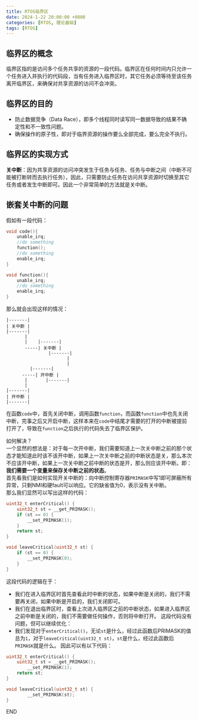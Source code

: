```yaml
---
title: RTOS临界区
date: 2024-1-22 20:00:00 +0800
categories: [RTOS, 理论基础]
tags: [RTOS]
---
```


## 临界区的概念
临界区指的是访问多个任务共享的资源的一段代码。临界区在任何时间内只允许一个任务进入并执行的代码段，当有任务进入临界区时，其它任务必须等待至该任务离开临界区，来确保对共享资源的访问不会冲突。

## 临界区的目的
* 防止数据竞争（Data Race），即多个线程同时读写同一数据导致的结果不确定性和不一致性问题。
* 确保操作的原子性，即对于临界资源的操作要么全部完成，要么完全不执行。

## 临界区的实现方式
**关中断**：因为共享资源的访问冲突发生于任务与任务、任务与中断之间（中断不可能被打断转而去执行任务），因此，只需要防止任务在访问共享资源时切换至其它任务或者发生中断即可。因此一个非常简单的方法就是关中断。

## 嵌套关中断的问题
假如有一段代码：
```c
void code(){
    unable_irq;
    //do something
    function();
    //do something
    enable_irq;
}

void function(){
    unable_irq;
    //do something
    enable_irq;
}
```
那么就会出现这样的情况：
```text
|-------|
| 关中断 |
|-------|
       |
       |    |-------|
       -----| 关中断 |
                |-------|
                       |
                       |
         |-------|
      -----| 开中断 |
       |       |-------|
       |
|-------|
| 开中断 |
|-------|
```
在函数`code`中，首先关闭中断，调用函数`function`，而函数`function`中也先关闭中断，完事之后又开启中断，这样本来在`code`中结尾才需要的打开的中断被提前打开了，导致在`function`之后执行的代码失去了临界区保护。

如何解决？  
一个显然的想法是：对于每一次开中断，我们需要知道上一次关中断之前的那个状态才能知道此时该不该开中断，如果上一次关中断之前的中断状态是关，那么本次不应该开中断，如果上一次关中断之前中断的状态是开，那么则应该开中断。即：**我们需要一个变量来保存关中断之前的状态**。  
首先看我们是如何实现开关中断的：向中断控制寄存器`PRIMASK`中写1即可屏蔽所有异常，只剩NMI和硬fault可以响应。它的缺省值为0，表示没有关中断。   
那么我们显然可以写出这样的代码：
```c
uint32_t enterCritical() {
    uint32_t st = __get_PRIMASK();
    if (st == 0) {
        __set_PRIMASK(1);
    }
    return st;
}

void leaveCritical(uint32_t st) {
    if (st == 0) {
        __set_PRIMASK(0);
    }
}
```
这段代码的逻辑在于：
* 我们在进入临界区时首先查看此时中断的状态，如果中断是关闭的，我们不需要再关闭，如果中断是开启的，我们关闭即可。
* 我们在退出临界区时，查看上次进入临界区之前的中断状态，如果进入临界区之前中断是关闭的，我们不需要做任何操作，否则将中断打开。
这段代码没有问题，但可以继续优化：
* 我们发现对于`enterCritical()`，无论`st`是什么，经过此函数后PRIMASK的值总为`1`，对于`leaveCritical(uint32_t st)`，`st`是什么，经过此函数后`PRIMASK`就是什么。
因此可以有以下代码：
```c
uint32_t enterCritical() {
    uint32_t st = __get_PRIMASK();
        __set_PRIMASK(1);
    return st;
}

void leaveCritical(uint32_t st) {
        __set_PRIMASK(st);
}
```  


END





